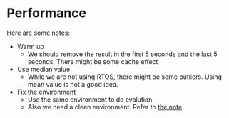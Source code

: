 # Performance

Here are some notes:

* Warm up
  * We should remove the result in the first 5 seconds and the last 5 seconds. There might be some cache effect
* Use median value
  * While we are not using RTOS, there might be some outliers. Using mean value is not a good idea.
* Fix the environment
  * Use the same environment to do evalution
  * Also we need a clean environment. Refer to [the note](environment.md)
